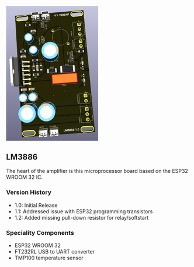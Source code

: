 <img src="screenshot.png" width="50%">

## LM3886

The heart of the amplifier is this microprocessor board based on the ESP32 WROOM 32 IC.

### Version History

- 1.0: Initial Release
- 1.1: Addressed issue with ESP32 programming transistors
- 1.2: Added missing pull-down resistor for relay/softstart 

### Speciality Components

* ESP32 WROOM 32
* FT232RL USB to UART converter
* TMP100 temperature sensor


